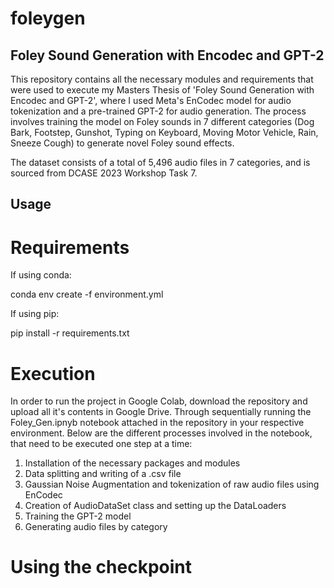# foleygen
## Foley Sound Generation with Encodec and GPT-2

This repository contains all the necessary modules and requirements that were used to execute my Masters Thesis of 'Foley Sound Generation with Encodec and GPT-2', where I used Meta's EnCodec model for audio tokenization and a pre-trained GPT-2 for audio generation. The process involves training the model on Foley sounds in 7 different categories (Dog Bark, Footstep, Gunshot, Typing on Keyboard, Moving Motor Vehicle, Rain, Sneeze Cough) to generate novel Foley sound effects.

The dataset consists of a total of 5,496 audio files in 7 categories, and is sourced from DCASE 2023 Workshop Task 7.

## Usage

# Requirements

If using conda:

conda env create -f environment.yml

If using pip:

pip install -r requirements.txt

# Execution

In order to run the project in Google Colab, download the repository and upload all it's contents in Google Drive. Through sequentially running the Foley_Gen.ipnyb notebook attached in the repository in your respective environment. Below are the different processes involved in the notebook, that need to be executed one step at a time:

1) Installation of the necessary packages and modules
1) Data splitting and writing of a .csv file
3) Gaussian Noise Augmentation and tokenization of raw audio files using EnCodec
4) Creation of AudioDataSet class and setting up the DataLoaders
5) Training the GPT-2 model
6) Generating audio files by category

# Using the checkpoint

